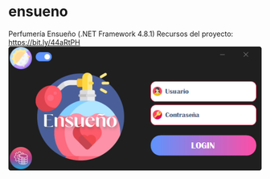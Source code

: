 # ensueno
Perfumería Ensueño (.NET Framework 4.8.1)
Recursos del proyecto: https://bit.ly/44aRtPH
![alt text](https://github.com/davld7/ensueno/blob/master/preview.png?raw=true)
